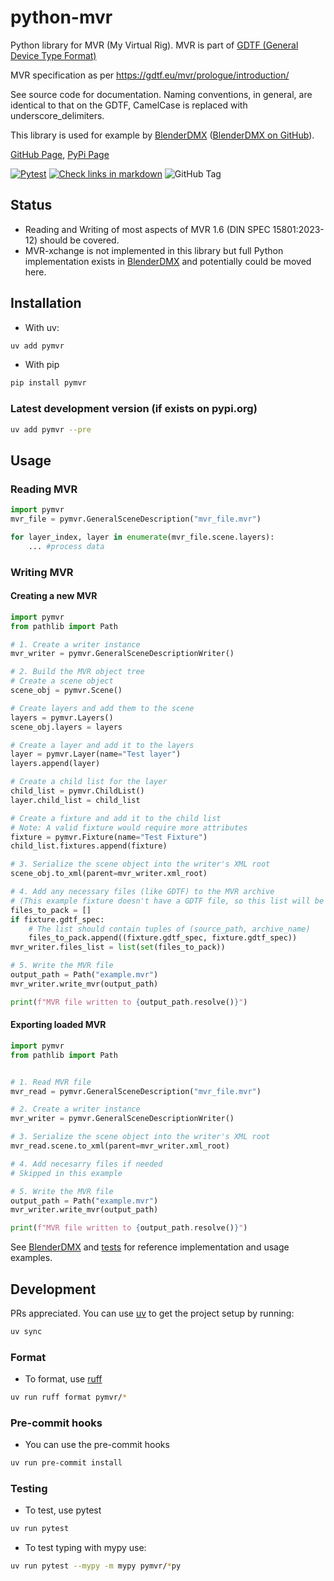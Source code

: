 # python-mvr

Python library for MVR (My Virtual Rig). MVR is part of [GDTF (General Device Type Format)](https://gdtf-share.com/)

MVR specification as per https://gdtf.eu/mvr/prologue/introduction/

See source code for documentation. Naming conventions, in general, are
identical to that on the GDTF, CamelCase is replaced with
underscore\_delimiters.

This library is used for example by [BlenderDMX](https://blenderdmx.eu)
([BlenderDMX on GitHub](https://github.com/open-stage/blender-dmx)).

[GitHub Page](https://github.com/open-stage/python-mvr), [PyPi Page](https://pypi.org/project/pymvr/)

[![Pytest](https://github.com/open-stage/python-mvr/actions/workflows/run-tests.yaml/badge.svg)](https://github.com/open-stage/python-mvr/actions/workflows/run-tests.yaml)
[![Check links in markdown](https://github.com/open-stage/python-mvr/actions/workflows/check-links.yaml/badge.svg)](https://github.com/open-stage/python-mvr/actions/workflows/check-links.yaml)
![GitHub Tag](https://img.shields.io/github/v/tag/open-stage/python-mvr)

## Status

- Reading and Writing of most aspects of MVR 1.6 (DIN SPEC 15801:2023-12)
  should be covered.
- MVR-xchange is not implemented in this library but full Python implementation
  exists in
  [BlenderDMX](https://github.com/open-stage/blender-dmx/tree/main/mvrxchange)
  and potentially could be moved here.

## Installation

- With uv:

```bash
uv add pymvr
```

- With pip

```bash
pip install pymvr
```

### Latest development version (if exists on pypi.org)

```bash
uv add pymvr --pre
```

## Usage

### Reading MVR

```python
import pymvr
mvr_file = pymvr.GeneralSceneDescription("mvr_file.mvr")

for layer_index, layer in enumerate(mvr_file.scene.layers):
    ... #process data
```

### Writing MVR

#### Creating a new MVR

```python
import pymvr
from pathlib import Path

# 1. Create a writer instance
mvr_writer = pymvr.GeneralSceneDescriptionWriter()

# 2. Build the MVR object tree
# Create a scene object
scene_obj = pymvr.Scene()

# Create layers and add them to the scene
layers = pymvr.Layers()
scene_obj.layers = layers

# Create a layer and add it to the layers
layer = pymvr.Layer(name="Test layer")
layers.append(layer)

# Create a child list for the layer
child_list = pymvr.ChildList()
layer.child_list = child_list

# Create a fixture and add it to the child list
# Note: A valid fixture would require more attributes
fixture = pymvr.Fixture(name="Test Fixture")
child_list.fixtures.append(fixture)

# 3. Serialize the scene object into the writer's XML root
scene_obj.to_xml(parent=mvr_writer.xml_root)

# 4. Add any necessary files (like GDTF) to the MVR archive
# (This example fixture doesn't have a GDTF file, so this list will be empty)
files_to_pack = []
if fixture.gdtf_spec:
    # The list should contain tuples of (source_path, archive_name)
    files_to_pack.append((fixture.gdtf_spec, fixture.gdtf_spec))
mvr_writer.files_list = list(set(files_to_pack))

# 5. Write the MVR file
output_path = Path("example.mvr")
mvr_writer.write_mvr(output_path)

print(f"MVR file written to {output_path.resolve()}")
```

#### Exporting loaded MVR

```python
import pymvr
from pathlib import Path


# 1. Read MVR file
mvr_read = pymvr.GeneralSceneDescription("mvr_file.mvr")

# 2. Create a writer instance
mvr_writer = pymvr.GeneralSceneDescriptionWriter()

# 3. Serialize the scene object into the writer's XML root
mvr_read.scene.to_xml(parent=mvr_writer.xml_root)

# 4. Add necesarry files if needed
# Skipped in this example

# 5. Write the MVR file
output_path = Path("example.mvr")
mvr_writer.write_mvr(output_path)

print(f"MVR file written to {output_path.resolve()}")
```

See [BlenderDMX](https://github.com/open-stage/blender-dmx) and
[tests](https://github.com/open-stage/python-mvr/tree/master/tests) for
reference implementation and usage examples.

## Development

PRs appreciated. You can use [uv](https://docs.astral.sh/uv/) to get the
project setup by running:

```bash
uv sync
```

### Format

- To format, use [ruff](https://docs.astral.sh/ruff/)

```bash
uv run ruff format pymvr/*
```

### Pre-commit hooks

- You can use the pre-commit hooks

```bash
uv run pre-commit install
```

### Testing

- To test, use pytest

```bash
uv run pytest
```

- To test typing with mypy use:

```bash
uv run pytest --mypy -m mypy pymvr/*py
```
